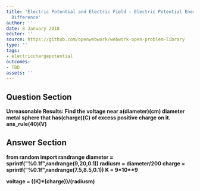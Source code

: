 ```yaml
---
title: 'Electric Potential and Electric Field - Electric Potential Energy: Potential
  Difference'
author: ''
date: 8 January 2018
editor: ''
source: https://github.com/openwebwork/webwork-open-problem-library
type: ''
tags:
- electricchargepotential
outcomes:
- TBD
assets: ''
---
```


## Question Section 

<b>
<b>Unreasonable Results:<b> Find the voltage near a(diameter)(cm) diameter metal sphere that has(charge)(C) of excess positive charge on it.
ans_rule(40)(V)



## Answer Section

from random import randrange
diameter = sprintf("%0.1f",randrange(9,20,0.1))
radiusm = diameter/200
charge = sprintf("%0.1f",randrange(7.5,8.5,0.1))
K = 9*10**9

voltage = ((K)*(charge))/(radiusm)